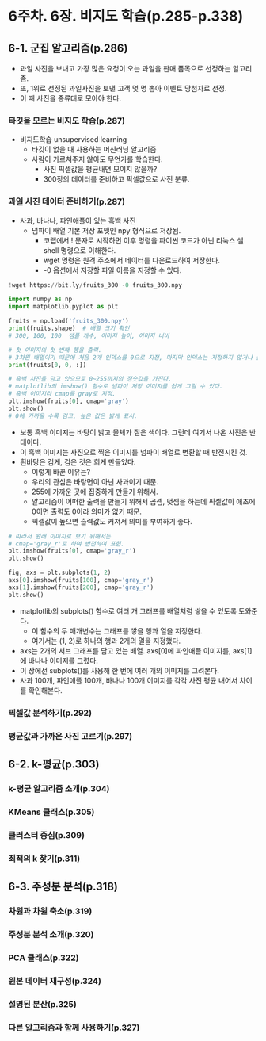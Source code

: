 # 6주차. 6장. 비지도 학습(p.285-p.338)
## 6-1. 군집 알고리즘(p.286)
- 과일 사진을 보내고 가장 많은 요청이 오는 과일을 판매 품목으로 선정하는 알고리즘.
- 또, 1위로 선정된 과일사진을 보낸 고객 몇 명 뽑아 이벤트 당첨자로 선정.
- 이 때 사진을 종류대로 모아야 한다.
### 타깃을 모르는 비지도 학습(p.287)
- 비지도학습 unsupervised learning
  - 타깃이 없을 때 사용하는 머신러닝 알고리즘
  - 사람이 가르쳐주지 않아도 무언가를 학습한다.
      - 사진 픽셀값을 평균내면 모이지 않을까?
      - 300장의 데이터를 준비하고 픽셀값으로 사진 분류.
### 과일 사진 데이터 준비하기(p.287)
- 사과, 바나나, 파인애플이 있는 흑백 사진
  - 넘파이 배열 기본 저장 포맷인 npy 형식으로 저장됨.
    - 코랩에서 ! 문자로 시작하면 이후 명령을 파이썬 코드가 아닌 리눅스 셀shell 명령으로 이해한다.
    - wget 명령은 원격 주소에서 데이터를 다운로드하여 저장한다.
    - -0 옵션에서 저장할 파일 이름을 지정할 수 있다.
```python
!wget https://bit.ly/fruits_300 -0 fruits_300.npy

import numpy as np
import matplotlib.pyplot as plt

fruits = np.load('fruits_300.npy')
print(fruits.shape)  # 배열 크기 확인
# 300, 100, 100  샘플 개수, 이미지 높이, 이미지 너비

# 첫 이미지의 첫 번째 행을 출력.
# 3차원 배열이기 때문에 처음 2개 인덱스를 0으로 지정, 마지막 인덱스는 지정하지 않거나 슬라이싱 연산자로 모두 선택 가능.
print(fruits[0, 0, :])

# 흑백 사진을 담고 있으므로 0~255까지의 정숫값을 가진다.
# matplotlib의 imshow() 함수로 넘파이 저장 이미지를 쉽게 그릴 수 있다.
# 흑백 이미지라 cmap를 gray로 지정.
plt.imshow(fruits[0], cmap='gray')
plt.show()
# 0에 가까울 수록 검고, 높은 값은 밝게 표시.
```
  - 보통 흑백 이미지는 바탕이 밝고 물체가 짙은 색이다. 그런데 여기서 나온 사진은 반대이다.
  - 이 흑백 이미지는 사진으로 찍은 이미지를 넘파이 배열로 변환할 때 반전시킨 것.
  - 흰바탕은 검게, 검은 것은 희게 만들었다.
    - 이렇게 바꾼 이유는?
    - 우리의 관심은 바탕면이 아닌 사과이기 때문.
    - 255에 가까운 곳에 집중하게 만들기 위해서.
    - 알고리즘이 어떠한 출력을 만들기 위해서 곱셈, 덧셈을 하는데 픽셀값이 애초에 0이면 출력도 0이라 의미가 없기 때문.
    - 픽셀값이 높으면 출력값도 커져서 의미를 부여하기 좋다.
```python
# 따라서 원래 이미지로 보기 위해서는
# cmap='gray_r'로 하여 반전하여 표현.
plt.imshow(fruits[0], cmap='gray_r')
plt.show()

fig, axs = plt.subplots(1, 2)
axs[0].imshow(fruits[100], cmap='gray_r')
axs[1].imshow(fruits[200], cmap='gray_r')
plt.show()
```
  - matplotlib의 subplots() 함수로 여러 개 그래프를 배열처럼 쌓을 수 있도록 도와준다.
    - 이 함수의 두 매개변수는 그래프를 쌓을 행과 열을 지정한다.
    - 여기서는 (1, 2)로 하나의 행과 2개의 열을 지정했다.
  - axs는 2개의 서브 그래프를 담고 있는 배열. axs[0]에 파인애플 이미지를, axs[1]에 바나나 이미지를 그렸다.
  - 이 장에선 subplots()를 사용해 한 번에 여러 개의 이미지를 그려본다.
  - 사과 100개, 파인애플 100개, 바나나 100개 이미지를  각각 사진 평균 내어서 차이를 확인해본다.

### 픽셀값 분석하기(p.292)
### 평균값과 가까운 사진 고르기(p.297)

## 6-2. k-평균(p.303)
### k-평균 알고리즘 소개(p.304)
### KMeans 클래스(p.305)
### 클러스터 중심(p.309)
### 최적의 k 찾기(p.311)

## 6-3. 주성분 분석(p.318)
### 차원과 차원 축소(p.319)
### 주성분 분석 소개(p.320)
### PCA 클래스(p.322)
### 원본 데이터 재구성(p.324)
### 설명된 분산(p.325)
### 다른 알고리즘과 함께 사용하기(p.327)
